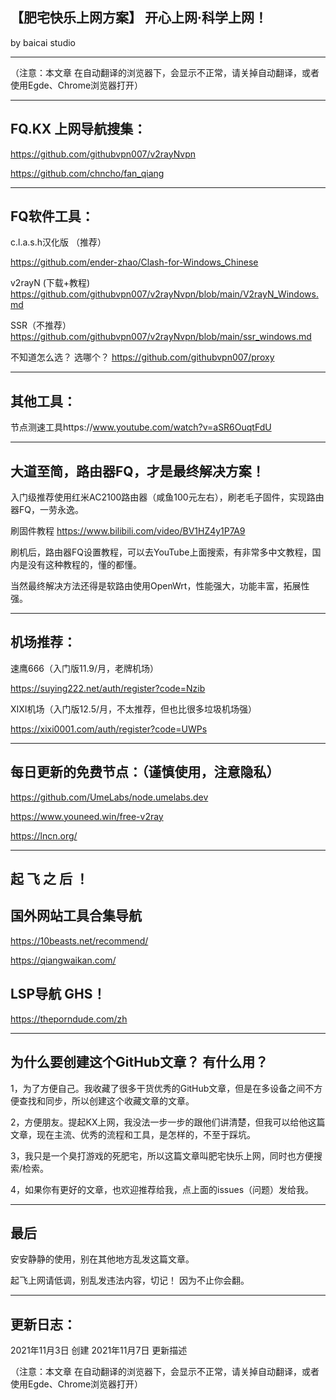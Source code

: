 


【肥宅快乐上网方案】 开心上网·科学上网！
-----------
by baicai studio


----------------------------

（注意：本文章 在自动翻译的浏览器下，会显示不正常，请关掉自动翻译，或者使用Egde、Chrome浏览器打开）

----------------------------

FQ.KX 上网导航搜集：
-----------
https://github.com/githubvpn007/v2rayNvpn

https://github.com/chncho/fan_qiang

----------------------------

FQ软件工具：
-----------
c.l.a.s.h汉化版 （推荐）

https://github.com/ender-zhao/Clash-for-Windows_Chinese

v2rayN (下载+教程)
https://github.com/githubvpn007/v2rayNvpn/blob/main/V2rayN_Windows.md

SSR（不推荐）
https://github.com/githubvpn007/v2rayNvpn/blob/main/ssr_windows.md


不知道怎么选？ 选哪个？
https://github.com/githubvpn007/proxy


----------------------------

其他工具：
-----------
节点测速工具https://www.youtube.com/watch?v=aSR6OuqtFdU


----------------------------

大道至简，路由器FQ，才是最终解决方案！
-----------

入门级推荐使用红米AC2100路由器（咸鱼100元左右），刷老毛子固件，实现路由器FQ，一劳永逸。

刷固件教程 https://www.bilibili.com/video/BV1HZ4y1P7A9

刷机后，路由器FQ设置教程，可以去YouTube上面搜索，有非常多中文教程，国内是没有这种教程的，懂的都懂。


当然最终解决方法还得是软路由使用OpenWrt，性能强大，功能丰富，拓展性强。

----------------------------

机场推荐：
-----------

速鹰666（入门版11.9/月，老牌机场）

https://suying222.net/auth/register?code=Nzib

XIXI机场（入门版12.5/月，不太推荐，但也比很多垃圾机场强）

https://xixi0001.com/auth/register?code=UWPs

----------------------------


每日更新的免费节点：（谨慎使用，注意隐私）
-----------

https://github.com/UmeLabs/node.umelabs.dev

https://www.youneed.win/free-v2ray

https://lncn.org/

----------------------------


起 飞 之 后 ！
-----------

国外网站工具合集导航
-----------

https://10beasts.net/recommend/

https://qiangwaikan.com/


LSP导航 GHS！
-----------

https://theporndude.com/zh

----------------------------

为什么要创建这个GitHub文章？ 有什么用？
-----------

1，为了方便自己。我收藏了很多干货优秀的GitHub文章，但是在多设备之间不方便查找和同步，所以创建这个收藏文章的文章。
   
2，方便朋友。提起KX上网，我没法一步一步的跟他们讲清楚，但我可以给他这篇文章，现在主流、优秀的流程和工具，是怎样的，不至于踩坑。

3，我只是一个臭打游戏的死肥宅，所以这篇文章叫肥宅快乐上网，同时也方便搜索/检索。

4，如果你有更好的文章，也欢迎推荐给我，点上面的issues（问题）发给我。

----------------------------

最后
-----------

安安静静的使用，别在其他地方乱发这篇文章。

起飞上网请低调，别乱发违法内容，切记！ 因为不止你会翻。


----------------------------

更新日志：
-----------

2021年11月3日 创建
2021年11月7日 更新描述


（注意：本文章 在自动翻译的浏览器下，会显示不正常，请关掉自动翻译，或者使用Egde、Chrome浏览器打开）
